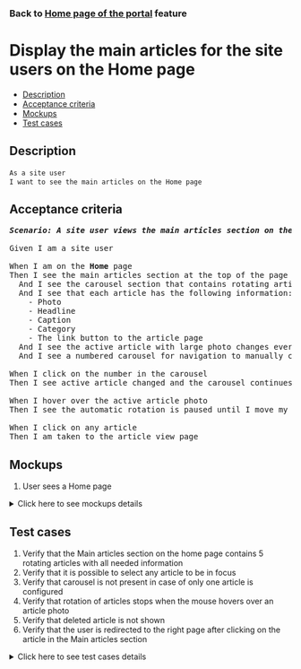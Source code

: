 ### Back to [Home page of the portal](../../) feature

# Display the main articles for the site users on the Home page

- [Description](#description)
- [Acceptance criteria](#acceptance-criteria)
- [Mockups](#mockups)
- [Test cases](#test-cases)

## Description

    As a site user
    I want to see the main articles on the Home page

## Acceptance criteria

<pre>
<b><i>Scenario: A site user views the main articles section on the Home page</i></b>

Given I am a site user

When I am on the <b>Home</b> page
Then I see the main articles section at the top of the page
  And I see the carousel section that contains rotating articles that are configured by the admin (if there are more than one article)
  And I see that each article has the following information:
    - Photo
    - Headline
    - Caption
    - Category
    - The link button to the article page
  And I see the active article with large photo changes every three seconds
  And I see a numbered carousel for navigation to manually change the active article

When I click on the number in the carousel
Then I see active article changed and the carousel continues from that article

When I hover over the active article photo
Then I see the automatic rotation is paused until I move my mouse from the active article photo

When I click on any article
Then I am taken to the article view page
</pre>

## Mockups

1. User sees a Home page

<details>
  <summary>Click here to see mockups details</summary>

**1. User sees a Home page:**

![User sees a Home page](/products/sport_news_portal/web_application_features/home_page/images/home_page_user_side.png)

</details>

## Test cases

1. Verify that the Main articles section on the home page contains 5 rotating articles with all needed information
2. Verify that it is possible to select any article to be in focus
3. Verify that carousel is not present in case of only one article is configured
4. Verify that rotation of articles stops when the mouse hovers over an article photo
5. Verify that deleted article is not shown
6. Verify that the user is redirected to the right page after clicking on the article in the Main articles section

<details>
  <summary>Click here to see test cases details</summary>

### **#1. Verify that the Main articles section on the home page contains 5 rotating articles with all needed information**

|Preconditions|Steps|Expected result
--------------|-----|----------
|- Go to Sport News home page</br>- Admin configured 5 articles for the Main articles section|1) On the home page, examine the Main articles section</br>2) Wait more than 15 seconds|1) Main articles section on the home page contains 5 rotating articles</br>2) Each article contains the following information:</br>- Photo</br>- Headline</br>- Caption</br>- Category</br>- The link button to the article page</br>Each article stays active for 3 seconds. Articles rotate in a cycle|

### **#2. Verify that it is possible to select any article to be in focus**

|Preconditions|Steps|Expected result
--------------|-----|----------
|- Go to Sport News home page</br>- There are 1+ article added by the admin|1) On the Home page, examine the Main articles section</br>2) Click on any number</br>3) Wait more than 3 seconds|2) Selected article becomes the main one</br>3) Rotation of articles continues starting from the selected article|

### **#3. Verify that carousel is not present in case of only one article is configured**

|Preconditions|Steps|Expected result
--------------|-----|----------
|- Go to Sport News home page</br>- There is only 1 article added by the admin|1) On the Home page, examine the Main articles section|1) Carousel of articles is not present|

### **#4. Verify that rotation of articles stops when the mouse hovers over an article photo**

|Preconditions|Steps|Expected result
--------------|-----|----------
|- Go to Sport News home page</br>- There are 1+ article added by the admin|1) On the home page, examine the Main articles section</br>2) Hover over any article photo</br>3) Wait more than 3 seconds</br>4) Move the mouse pointer from the picture|3) The articles do not rotate</br>4) Rotation of articles is restored|

### **#5. Verify that deleted article is not shown**

|Preconditions|Steps|Expected result
--------------|-----|----------
|- Admin removed some article</br>- Go to Sport News home page|1) On the home page, examine the Main articles section|1) The removed article is not present|

### **#6. Verify that the user is redirected to the right page after clicking on the article in the Main articles section**

|Preconditions|Steps|Expected result
--------------|-----|----------
|- Go to Sport News home page|1) On the home page, examine the Main articles section</br>2) In the Main articles section, click on any article|2) User is redirected to the right page|

</details>
